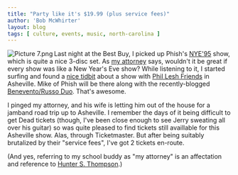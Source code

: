 ```yaml
---
title: "Party like it's $19.99 (plus service fees)"
author: 'Bob McWhirter'
layout: blog
tags: [ culture, events, music, north-carolina ]
---
```

<a href="http://www.phish.com/news/index.php?year=2006#story315">
  <img align="left" title="Picture 7.png" id="image51" alt="Picture 7.png" src="/blog/assets/Picture%207.png"/>
</a>Last night at the Best Buy, I picked up Phish's <a href="http://stores.musictoday.com/store/product.asp?band_id=840=5119=PH16COMBO=7">NYE'95</a> show, which is quite a nice 3-disc set.  As <a href="http://www.ebglaw.com/atty_bio_682.htm">my attorney</a> says, wouldn't it be great if every show was like a New Year's Eve show?  While listening to it, I started surfing and found a <a href="http://www.phish.com/news/index.php?year=2006#story315">nice tidbit</a> about a show with <a href="http://www.thephilzone.com/">Phil Lesh  Friends</a> in Asheville.  Mike of Phish will be there along with the recently-blogged <a href="http://www.beneventorussoduo.com/">Benevento/Russo Duo</a>.  That's awesome.

I pinged my attorney, and his wife is letting him out of the house for a jamband road trip up to Asheville.  I remember the days of it being difficult to get Dead tickets (though, I've been close enough to see Jerry sweating all over his guitar) so was quite pleased to find tickets still availlable for this Asheville show.  Alas, through Ticketmaster.  But after being suitably brutalized by their "service fees", I've got 2 tickets en-route.

(And yes, referring to my school buddy as "my attorney" is an affectation and reference to <a href="http://www.gonzo.org/">Hunter S. Thompson</a>.)
